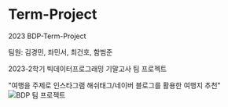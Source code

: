 # Term-Project
2023 BDP-Term-Project

팀원: 김경민, 좌민서, 최건호, 함범준

2023-2학기 빅데이터프로그래밍 기말고사 팀 프로젝트

"여행을 주제로 인스타그램 해쉬태그/네이버 블로그를 활용한 여행지 추천"
![BDP 팀 프로젝트](https://github.com/BDP-Term-Project/Term-Project/assets/151486569/70e3e65d-d88e-4cfa-8fd0-c89b208df73b)
